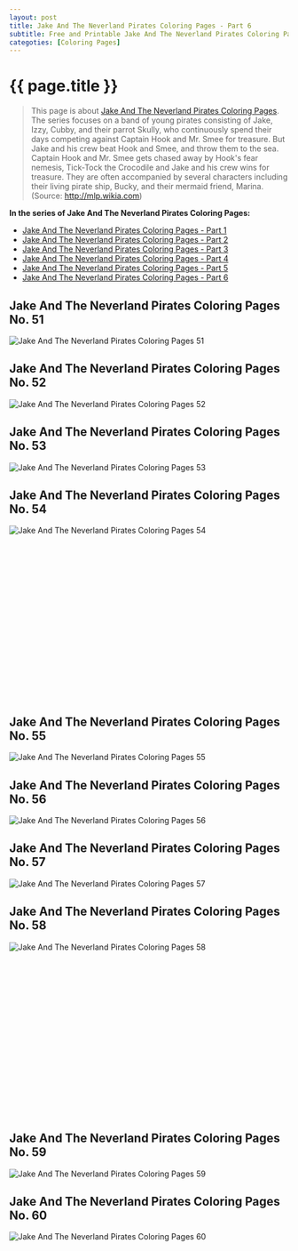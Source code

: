 ```yaml
---
layout: post
title: Jake And The Neverland Pirates Coloring Pages - Part 6
subtitle: Free and Printable Jake And The Neverland Pirates Coloring Pages - Part 6
categoties: [Coloring Pages]
---
```

{{ page.title }}
================
> This page is about [Jake And The Neverland Pirates Coloring Pages](https://hoanghabelle.github.io/). The series focuses on a band of young pirates consisting of Jake, Izzy, Cubby, and their parrot Skully, who continuously spend their days competing against Captain Hook and Mr. Smee for treasure. But Jake and his crew beat Hook and Smee, and throw them to the sea. Captain Hook and Mr. Smee gets chased away by Hook's fear nemesis, Tick-Tock the Crocodile and Jake and his crew wins for treasure. They are often accompanied by several characters including their living pirate ship, Bucky, and their mermaid friend, Marina. (Source: http://mlp.wikia.com)

**In the series of Jake And The Neverland Pirates Coloring Pages:**

* [Jake And The Neverland Pirates Coloring Pages - Part 1](https://hoanghabelle.github.io/2017/11/15/Jake-And-The-Neverland-Pirates-Coloring-Pages-part-1.html)
* [Jake And The Neverland Pirates Coloring Pages - Part 2](https://hoanghabelle.github.io/2017/11/15/Jake-And-The-Neverland-Pirates-Coloring-Pages-part-2.html)
* [Jake And The Neverland Pirates Coloring Pages - Part 3](https://hoanghabelle.github.io/2017/11/15/Jake-And-The-Neverland-Pirates-Coloring-Pages-part-3.html)
* [Jake And The Neverland Pirates Coloring Pages - Part 4](https://hoanghabelle.github.io/2017/11/15/Jake-And-The-Neverland-Pirates-Coloring-Pages-part-4.html)
* [Jake And The Neverland Pirates Coloring Pages - Part 5](https://hoanghabelle.github.io/2017/11/15/Jake-And-The-Neverland-Pirates-Coloring-Pages-part-5.html)
* [Jake And The Neverland Pirates Coloring Pages - Part 6](https://hoanghabelle.github.io/2017/11/15/Jake-And-The-Neverland-Pirates-Coloring-Pages-part-6.html)
## Jake And The Neverland Pirates Coloring Pages No. 51
![Jake And The Neverland Pirates Coloring Pages 51](https://hoanghabelle.github.io/img1/Jake-And-The-Neverland-Pirates-Coloring-Pages%20(51).jpg "Jake And The Neverland Pirates Coloring Pages 51")

## Jake And The Neverland Pirates Coloring Pages No. 52
![Jake And The Neverland Pirates Coloring Pages 52](https://hoanghabelle.github.io/img1/Jake-And-The-Neverland-Pirates-Coloring-Pages%20(52).jpg "Jake And The Neverland Pirates Coloring Pages 52")

## Jake And The Neverland Pirates Coloring Pages No. 53
![Jake And The Neverland Pirates Coloring Pages 53](https://hoanghabelle.github.io/img1/Jake-And-The-Neverland-Pirates-Coloring-Pages%20(53).jpg "Jake And The Neverland Pirates Coloring Pages 53")

## Jake And The Neverland Pirates Coloring Pages No. 54
![Jake And The Neverland Pirates Coloring Pages 54](https://hoanghabelle.github.io/img1/Jake-And-The-Neverland-Pirates-Coloring-Pages%20(54).jpg "Jake And The Neverland Pirates Coloring Pages 54")

<script async src="//pagead2.googlesyndication.com/pagead/js/adsbygoogle.js"></script><!-- Texxtonly --><ins class="adsbygoogle" style="display:inline-block;width:336px;height:280px" data-ad-client="ca-pub-6753140515841889" data-ad-slot="3207852233"></ins><script>(adsbygoogle = window.adsbygoogle || []).push({}); </script>

## Jake And The Neverland Pirates Coloring Pages No. 55
![Jake And The Neverland Pirates Coloring Pages 55](https://hoanghabelle.github.io/img1/Jake-And-The-Neverland-Pirates-Coloring-Pages%20(55).jpg "Jake And The Neverland Pirates Coloring Pages 55")

## Jake And The Neverland Pirates Coloring Pages No. 56
![Jake And The Neverland Pirates Coloring Pages 56](https://hoanghabelle.github.io/img1/Jake-And-The-Neverland-Pirates-Coloring-Pages%20(56).jpg "Jake And The Neverland Pirates Coloring Pages 56")

## Jake And The Neverland Pirates Coloring Pages No. 57
![Jake And The Neverland Pirates Coloring Pages 57](https://hoanghabelle.github.io/img1/Jake-And-The-Neverland-Pirates-Coloring-Pages%20(57).jpg "Jake And The Neverland Pirates Coloring Pages 57")

## Jake And The Neverland Pirates Coloring Pages No. 58
![Jake And The Neverland Pirates Coloring Pages 58](https://hoanghabelle.github.io/img1/Jake-And-The-Neverland-Pirates-Coloring-Pages%20(58).jpg "Jake And The Neverland Pirates Coloring Pages 58")

<script async src="//pagead2.googlesyndication.com/pagead/js/adsbygoogle.js"></script><!-- Texxtonly --><ins class="adsbygoogle" style="display:inline-block;width:336px;height:280px" data-ad-client="ca-pub-6753140515841889" data-ad-slot="3207852233"></ins><script>(adsbygoogle = window.adsbygoogle || []).push({}); </script>

## Jake And The Neverland Pirates Coloring Pages No. 59
![Jake And The Neverland Pirates Coloring Pages 59](https://hoanghabelle.github.io/img1/Jake-And-The-Neverland-Pirates-Coloring-Pages%20(59).jpg "Jake And The Neverland Pirates Coloring Pages 59")

## Jake And The Neverland Pirates Coloring Pages No. 60
![Jake And The Neverland Pirates Coloring Pages 60](https://hoanghabelle.github.io/img1/Jake-And-The-Neverland-Pirates-Coloring-Pages%20(60).jpg "Jake And The Neverland Pirates Coloring Pages 60")

